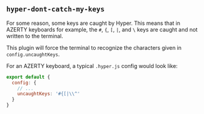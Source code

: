 ## `hyper-dont-catch-my-keys`

For some reason, some keys are caught by Hyper. This means that in AZERTY keyboards for example,
the `#`, `{`, `[`, `|`, and `\` keys are caught and not written to the terminal.

This plugin will force the terminal to recognize the characters given in `config.uncaughtKeys`.

For an AZERTY keyboard, a typical `.hyper.js` config would look like:
```js
export default {
  config: {
    // ...
    uncaughtKeys: '#{[|\\^'
  }
}
```
